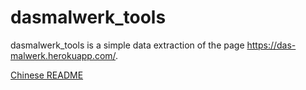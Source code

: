 # dasmalwerk_tools
dasmalwerk_tools is a simple data extraction of the page https://das-malwerk.herokuapp.com/.

[Chinese README](README.md)
